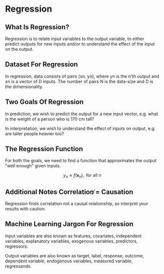 # Regression 

## What Is Regression?

Regression is to relate input variables to the output variable, to either predict outputs for new inputs and/or to understand the effect of the input on the output.

## Dataset For Regression

In regression, data consists of pairs (xn, yn), where yn is the n'th output and xn is a vector of D inputs. The number of pairs N is the data-size and D is the dimensionality.

## Two Goals Of Regression

In prediction, we wish to predict the output for a new input vector, e.g. what is the weight of a person who is 170 cm tall? 

In interpretation, we wish to understand the effect of inputs on output, e.g. are taller people heavier too?

## The Regression Function

For both the goals, we need to find a function that approximates the output "well enough" given inputs.

$$y_{n}\approx f(\mathbf{x}_{n}),\mathrm{~for~all~}n$$

## Additional Notes Correlation ̸= Causation

Regression finds correlation not a causal relationship, so interpret your results with caution.

## Machine Learning Jargon For Regression

Input variables are also known as features, covariates, independent variables, explanatory variables, exogenous variables, predictors, regressors.

Output variables are also known as target, label, response, outcome, dependent variable, endogenous variables, measured variable, regressands.
